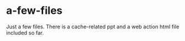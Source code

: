# a-few-files
Just a few files. There is a cache-related ppt and a web action html file included so far.
